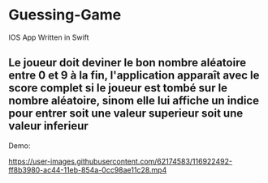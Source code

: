 
# Guessing-Game
IOS App Written in Swift

<h2>Le joueur doit deviner le bon nombre aléatoire entre 0 et 9 à la fin, l'application apparaît avec le score complet si le joueur est tombé sur le nombre aléatoire, sinom elle lui affiche un indice pour entrer soit une valeur superieur soit une valeur inferieur </h2>

Demo:


https://user-images.githubusercontent.com/62174583/116922492-ff8b3980-ac44-11eb-854a-0cc98ae11c28.mp4

